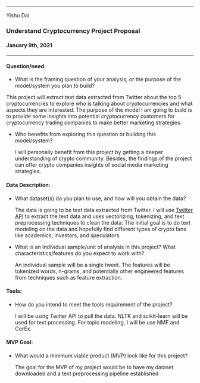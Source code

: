 ___
Yishu Dai
###  Understand Cryptocurrency Project Proposal 
#### January 9th, 2021
___
  

#### Question/need:
* What is the framing question of your analysis, or the purpose of the model/system you plan to build?   
  
This project will extract text data extracted from Twitter about the top 5 cryptocurrencies to explore who is talking about cryptocurrencies and what aspects they are interested. The purpose of the model I am going to build is to provide some insights into potential cryptocurrency customers for cryptocurrency trading companies to make better marketing strategies.

  
* Who benefits from exploring this question or building this model/system?  
  
  I will personally benefit from this project by getting a deeper understanding of crypto community. Besides, the findings of the project can offer crypto companies insights of social media marketing strategies.   
  
#### Data Description:
* What dataset(s) do you plan to use, and how will you obtain the data?  
  
  The data is going to be text data extracted from Twitter. I will use [Twitter API](https://developer.twitter.com/en/docs/twitter-api) to extract the text data and uses vectorizing, tokenizing, and text preprocessing techniques to clean the data. The initial goal is to do text modeling on the data and hopefully find different types of crypto fans like academics, investors, and speculators.

  
* What is an individual sample/unit of analysis in this project? What characteristics/features do you expect to work with?  
  
  An individual sample will be a single tweet. The features will be tokenized words, n-grams, and potentially other engineered features from techniques such as feature extraction. 
    
  
#### Tools:
* How do you intend to meet the tools requirement of the project?  
 
  I will be using Twitter API to pull the data. NLTK and scikit-learn will be used for text processing. For topic modeling, I will be use NMF and CorEx.  

#### MVP Goal:
* What would a minimum viable product (MVP) look like for this project?  
  
  The goal for the MVP of my project would be to have my dataset downloaded and a text preprocessing pipeline established
  


